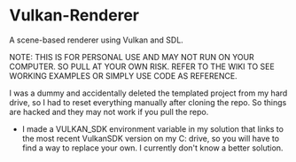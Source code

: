 # Vulkan-Renderer
A scene-based renderer using Vulkan and SDL. 

NOTE: THIS IS FOR PERSONAL USE AND MAY NOT RUN ON YOUR COMPUTER. SO PULL AT YOUR OWN RISK. REFER TO THE WIKI TO SEE WORKING EXAMPLES OR SIMPLY USE CODE AS REFERENCE.

I was a dummy and accidentally deleted the templated project from my hard drive, so I had to reset everything manually after cloning the repo. So things are hacked and they may not work if you pull the repo.
  - I made a VULKAN_SDK environment variable in my solution that links to the most recent VulkanSDK version on my C: drive, so you will have to find a way to replace your own. I currently don't know a better solution.
